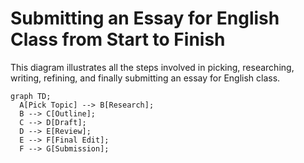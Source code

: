 # Submitting an Essay for English Class from Start to Finish
This diagram illustrates all the steps involved in picking, researching, writing, refining, and finally submitting an essay for English class.

```mermaid
graph TD;
  A[Pick Topic] --> B[Research];
  B --> C[Outline];
  C --> D[Draft];
  D --> E[Review];
  E --> F[Final Edit];
  F --> G[Submission];
